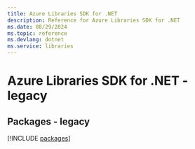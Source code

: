 ```yaml
---
title: Azure Libraries SDK for .NET
description: Reference for Azure Libraries SDK for .NET
ms.date: 08/29/2024
ms.topic: reference
ms.devlang: dotnet
ms.service: libraries
---
```

# Azure Libraries SDK for .NET - legacy
## Packages - legacy
[!INCLUDE [packages](libraries-index.md)]
